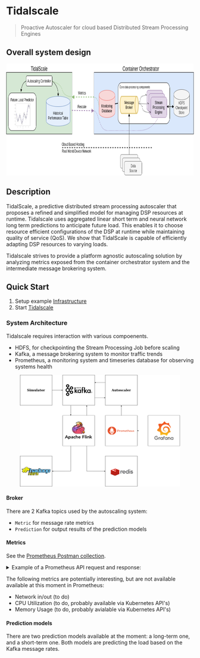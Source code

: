 # Tidalscale

> Proactive Autoscaler for cloud based Distributed Stream Processing Engines

## Overall system design


<p align="center">
  <img width="900" height="300" src="docs/img/Paper_Architecture-Page.png">
</p>


## Description

TidalScale, a predictive distributed stream processing autoscaler that proposes a refined and simplified model for managing DSP resources at runtime. Tidalscale uses aggregated linear short term and neural network long term predictions to anticipate future load. This enables it to choose resource efficient configurations of the DSP at runtime while maintaining quality of service (QoS). We show that TidalScale is
capable of efficiently adapting DSP resources to varying loads.

Tidalscale strives to provide a platform agnostic autoscaling solution by analyzing metrics exposed from the container orchestrator system and the intermediate message brokering system. 

## Quick Start

1. Setup example [Infrastructure](./infrastructure/)
2. Start [Tidalscale](./Tidalscale/)


### System Architecture

Tidalscale requires interaction with various compoenents. 

- HDFS, for checkpointing the Stream Processing Job before scaling
- Kafka, a message brokering system to monitor traffic trends
- Prometheus, a monitoring system and timeseries database for observing systems health

<p align="center">
  <img width="430" height="300" src="docs/img/software-infra.png">
</p>


#### Broker

 
There are 2 Kafka topics used by the autoscaling system:

- `Metric` for message rate metrics
- `Prediction` for output results of the prediction models

#### Metrics

See the [Prometheus Postman collection](./Prometheus.postman_collection.json).

<details>
  <summary>Example of a Prometheus API request and response:</summary>

Here's the request. It is not a single HTTP request, but a separate request for each metric. Although it is technically possible to get all the metrics at once (as per [the documentation](https://prometheus.io/docs/prometheus/latest/querying/basics/)), we would have to do aggregations on our own. Having multiple queries is not a problem, however. We can simply specify a `time` field in the HTTP request to retrieve a consistent set of metrics.

```sh
request() {
	address="http://prometheus:30090"
	endpoint="/api/v1/query"
	url="${address}${endpoint}"
	time="2021-02-08T10:10:51.781Z"

	curl -Ss -X POST -F query="$1" -F time="$time" "$url" | jq
}

request "avg(avg by (operator_id) (flink_taskmanager_job_latency_source_id_operator_id_operator_subtask_index_latency{quantile=\"0.95\"}))"
request "avg(kafka_server_brokertopicmetrics_total_messagesinpersec_count)"
request kafka_controller_kafkacontroller_controllerstate_value
```

The response:

```
{
  "status": "success",
  "data": {
    "resultType": "vector",
    "result": [
      {
        "metric": {},
        "value": [
          1612779051.781,
          "181.43333333333334"
        ]
      }
    ]
  }
}
{
  "status": "success",
  "data": {
    "resultType": "vector",
    "result": [
      {
        "metric": {},
        "value": [
          1612779051.781,
          "112629192.33333334"
        ]
      }
    ]
  }
}
{
  "status": "success",
  "data": {
    "resultType": "vector",
    "result": [
      {
        "metric": {
          "__name__": "kafka_controller_kafkacontroller_controllerstate_value",
          "app_kubernetes_io_component": "kafka",
          "app_kubernetes_io_instance": "mpds",
          "app_kubernetes_io_managed_by": "Helm",
          "app_kubernetes_io_name": "kafka",
          "controller_revision_hash": "kafka-7dc6cd8b54",
          "helm_sh_chart": "kafka-11.8.2",
          "instance": "10.1.0.10:5556",
          "job": "kubernetes-pods",
          "kubernetes_namespace": "default",
          "kubernetes_pod_name": "kafka-1",
          "statefulset_kubernetes_io_pod_name": "kafka-1"
        },
        "value": [
          1612779051.781,
          "0"
        ]
      },
      {
        "metric": {
          "__name__": "kafka_controller_kafkacontroller_controllerstate_value",
          "app_kubernetes_io_component": "kafka",
          "app_kubernetes_io_instance": "mpds",
          "app_kubernetes_io_managed_by": "Helm",
          "app_kubernetes_io_name": "kafka",
          "controller_revision_hash": "kafka-7dc6cd8b54",
          "helm_sh_chart": "kafka-11.8.2",
          "instance": "10.1.1.6:5556",
          "job": "kubernetes-pods",
          "kubernetes_namespace": "default",
          "kubernetes_pod_name": "kafka-0",
          "statefulset_kubernetes_io_pod_name": "kafka-0"
        },
        "value": [
          1612779051.781,
          "0"
        ]
      },
      {
        "metric": {
          "__name__": "kafka_controller_kafkacontroller_controllerstate_value",
          "app_kubernetes_io_component": "kafka",
          "app_kubernetes_io_instance": "mpds",
          "app_kubernetes_io_managed_by": "Helm",
          "app_kubernetes_io_name": "kafka",
          "controller_revision_hash": "kafka-7dc6cd8b54",
          "helm_sh_chart": "kafka-11.8.2",
          "instance": "10.1.2.6:5556",
          "job": "kubernetes-pods",
          "kubernetes_namespace": "default",
          "kubernetes_pod_name": "kafka-2",
          "statefulset_kubernetes_io_pod_name": "kafka-2"
        },
        "value": [
          1612779051.781,
          "0"
        ]
      }
    ]
  }
}
```
</details>

The following metrics are potentially interesting, but are not available available at this moment in Prometheus:
- Network in/out (to do)
- CPU Utilization (to do, probably available via Kubernetes API's)
- Memory Usage (to do, probably avialable via Kubernetes API's)


#### Prediction models

There are two prediction models available at the moment: a long-term one, and a short-term one. Both models are predicting the load based on the Kafka message rates.

